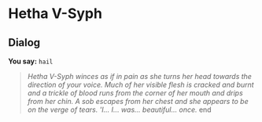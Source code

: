 # Hetha V-Syph
## Dialog

**You say:** `hail`



>*Hetha V-Syph winces as if in pain as she turns her head towards the direction of your voice. Much of her visible flesh is cracked and burnt and a trickle of blood runs from the corner of her mouth and drips from her chin. A sob escapes from her chest and she appears to be on the verge of tears. 'I... I... was... beautiful... once.*
end
